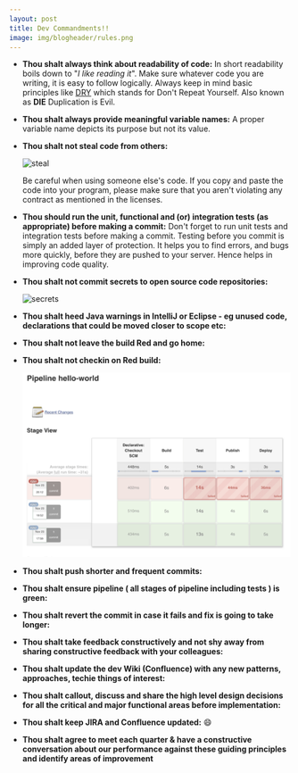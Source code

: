 ```yaml
---
layout: post
title: Dev Commandments!! 
image: img/blogheader/rules.png
---
```

  
*  **Thou shalt always think about readability of code:** In short readability boils down to "*I like reading it*". Make sure whatever code you are writing, 
   it is easy to follow logically. Always keep in mind basic principles like [DRY](https://en.wikipedia.org/wiki/Don%27t_repeat_yourself) which stands for Don't Repeat Yourself.
   Also known as **DIE** Duplication is Evil.
 
*  **Thou shalt always provide meaningful variable names:** A proper variable name depicts its purpose but not its value.

*  **Thou shalt not steal code from others:** 

    ![steal](https://media.giphy.com/media/tBb19fjQsnXRgMT3kZi/giphy.gif)
    
    Be careful when using someone else's code. If you copy and paste the code into your program, 
    please make sure that you aren't violating any contract as mentioned in the licenses.

*  **Thou should run the unit, functional and (or) integration tests (as appropriate) before making a commit:** Don't forget to run unit tests and integration tests
   before making a commit. Testing before you commit is simply an added layer of protection. 
   It helps you to find errors, and bugs more quickly, before they are pushed to your server. Hence helps in improving code quality. 

*  **Thou shalt not commit secrets to open source code repositories:** 

      ![secrets](https://media.giphy.com/media/LiRoVoHjMa5bO/giphy.gif)
  
*  **Thou shalt heed Java warnings in IntelliJ or Eclipse  - eg unused code, declarations that could be moved closer to scope etc:** 
     
*  **Thou shalt not leave the build Red and go home:** 
  
*  **Thou shalt not checkin on Red build:** 

     ![redbuild](../img/dev_commands/red_build.png)

  
*  **Thou shalt push shorter and frequent commits:**   
  
*  **Thou shalt ensure pipeline ( all stages of pipeline including tests ) is green:**   
  
*  **Thou shalt revert the commit in case it fails and fix is going to take longer:**   
  
*  **Thou shalt take feedback constructively and not shy away from sharing constructive feedback with your colleagues:**

*  **Thou shalt update the dev Wiki (Confluence) with any new patterns, approaches, techie things of interest:**   
  
*  **Thou shalt callout, discuss and share the high level design decisions for all the critical and major functional areas before implementation:**  
    
*  **Thou shalt keep JIRA and Confluence updated:** :smile:

*  **Thou shalt agree to meet each quarter & have a constructive conversation about our performance against these guiding principles and identify areas of improvement** 



